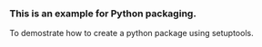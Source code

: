 ### This is an example for Python packaging.

To demostrate how to create a python package using setuptools.
